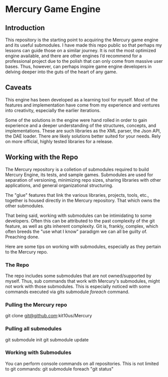# Mercury Game Engine
## Introduction
This repository is the starting point to acquiring the Mercury game engine and its useful submodules. I have made this repo public so that perhaps my lessons can guide those on a similar journey. It is not the most optimized engine available, and there are other engines I’d recommend for a professional project due to the polish that can only come from massive user bases. Thus, however, can perhaps inspire game engine developers in delving deeper into the guts of the heart of any game.

## Caveats
This engine has been developed as a learning tool for myself. Most of the features and implementation have come from my experience and ventures into creativity, especially the earlier iterations. 

Some of the solutions in the engine were hand rolled in order to gain experience and a deeper understanding of the structures, concepts, and implementations. These are such libraries as the XML parser, the Json API, the DAE loader. There are likely solutions better suited for your needs. Rely on more official, highly tested libraries for a release.

## Working with the Repo
The Mercury repository is a colletion of submodules required to build Mercury Engine, its tests, and sample games. Submodules are used for separation of versioning, minimizing repo sizes, sharing libraries with other applications, and general organizational structuring. 

The "glue" features that link the various libraries, projects, tools, etc., together is housed directly in the Mercury repository. That which owns the other submodules.

That being said, working with submodules can be intimidating to some developers. Often this can be attributed to the past complexity of the git feature, as well as gits inherent complexity. Git is, frankly, complex, which often breeds the "use what I know" paradigm we can all be guilty of. Preaching done.

Here are some tips on working with submodules, especially as they pertain to the Mercury repo.

### The Repo ###
The repo includes some submodules that are not owned/supported by myself. Thus, sub commands that work with Mercury's submodules, might not work with those submodules. This is especially noticed with some commands executed via gits submodule _foreach_ command.

### Pulling the Mercury repo
git clone git@github.com:kit10us/Mercury

### Pulling all submodules
git submodule init
git submodule update

### Working with Submodules
You can perform console commands on all repositories. This is not limited to git commands:
git submodule foreach "git status"


